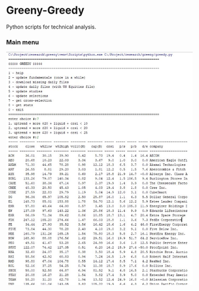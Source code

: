 ﻿# Greeny-Greedy

Python scripts for technical analysis.

### Main menu
![Main menu](/images/greeny-greedy.jpg)
